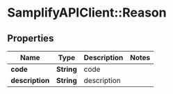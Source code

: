 # SamplifyAPIClient::Reason

## Properties
Name | Type | Description | Notes
------------ | ------------- | ------------- | -------------
**code** | **String** | code | 
**description** | **String** | description | 


